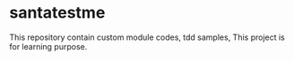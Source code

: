 # santatestme
This repository contain custom module codes, tdd samples, This project is for learning purpose.
